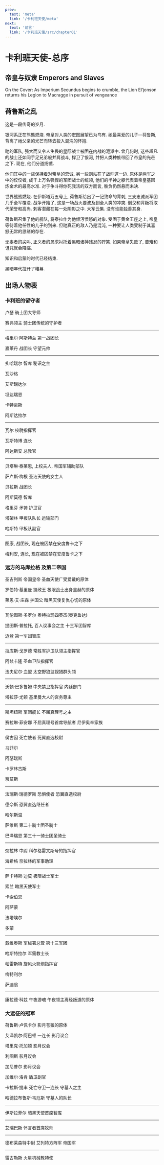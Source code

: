 ```yaml
---
prev:
  text: 'meta'
  link: '/卡利班天使/meta'
next:
  text: '前言'
  link: '/卡利班天使/src/chapter01'
---
```


# 卡利班天使-总序

## 帝皇与奴隶 Emperors and Slaves

On the Cover: As Imperium Secundus begins to crumble, the Lion El'jonson returns his Legion to Macragge in pursuit of vengeance

## 荷鲁斯之乱

这是一段传奇的岁月.

银河系正在熊熊燃烧. 帝皇对人类的宏图展望已为乌有. 祂最喜爱的儿子—荷鲁斯, 背离了祂父亲的光芒而转去投入混沌的怀抱.

祂的军队, 强大而又令人生畏的星际战士被困在内战的泥淖中. 曾几何时, 这些超凡的战士还如同手足兄弟般并肩战斗, 捍卫了银河, 并把人类种族带回了帝皇的光芒之下. 现在, 他们分道扬镳.

他们其中的一些保持着对帝皇的忠诚, 另一些则站在了战帅这一边. 原体是两军之中的佼佼者, 成千上万名强悍的军团战士的统领, 他们的半神之躯代表着帝皇基因炼金术的最高水准. 对于争斗得你死我活的双方而言, 胜负仍然悬而未决.

世界熊熊燃烧. 在伊斯塔万五号上, 荷鲁斯给出了一记致命的背刺, 三支忠诚派军团几乎全军覆没. 战争开始了, 这是一场战火要波及到全人类的冲突. 倒戈和背叛将取代荣誉和高尚. 刺客潜藏在每一处阴影之中. 大军云集. 没有谁能独善其身.

荷鲁斯召集了他的舰队, 将泰拉作为他倾泻愤怒的对象. 受困于黄金王座之上, 帝皇等待着他任性的儿子的到来. 但祂真正的敌人乃是混沌, 一种要让人类受制于其喜怒无常的思绪的存在.

无辜者的尖叫, 正义者的恳求衬托着黑暗诸神残忍的狞笑. 如果帝皇失败了, 苦难和诅咒就会降临.

知识和启蒙的时代已经结束.

黑暗年代拉开了帷幕.

## 出场人物表

### 卡利班的留守者

卢瑟 骑士团大导师

赛弗领主 骑士团传统的守护者

--------

梅里尔·阿斯特兰 第一战团长

嘉莱丹 战团长 守望元帅

--------

扎哈瑞尔 智库 秘识之主

瓦沙格

艾斯瑞达尔

坦达瑞恩

卡特豪斯

阿斯达拉尔

--------

瓦尔 校尉指挥官

瓦斯特博 连长

阿达斯安 总教官

--------

贝塔琳·泰莱恩, 上校夫人, 帝国军辅助部队

萨卢斯·梅根 圣洁天使的女主人

贝拉斯 战团长

阿斯莫德 智库

格里芬 矛铸 护卫官

塔架林 甲板队队长 运输部门

哈斯特 甲板队副官

--------

图康, 战团长, 现在被囚禁在安度鲁卡之下

梅利安, 连长, 现在被囚禁在安度鲁卡之下

### 远方的马库拉格 及第二帝国

圣吉列斯 帝国皇帝 圣血天使广受爱戴的原体

罗伯特·基里曼 摄政王 极限战士出身显赫的原体

莱恩·艾·庄森 护国公 暗黑天使复仇心切的原体

--------

瓦伦图斯·多罗尔 奥特拉玛四英杰(奥克鲁达)

提图斯·普拉托, 百人议事会之主 十三军团智库

迈登 第一军团智库

--------

拉库斯·戈罗德 常胜军护卫队领主指挥官

阿兹卡隆 圣血卫队指挥官

法夫尼尔·血盟 太空野狼监视猎群头领

--------

沃顿·巴多鲁姆 中央禁卫指挥官 内廷部门

塔拉莎·尤顿 基里曼大人的宫务尊主

--------

斯坦纽斯 军团舰长 不屈真理号之主

赛拉琳·菲安娜 不屈真理号首席导航者 尼伊奥辛家族

--------

侯古因 死亡使者 死翼直选校尉

马菲尔

阿瑟瑞斯

卡罗林古斯

奈莫斯

--------

法瑞斯·瑞德罗斯 恐惧使者 恐翼直选校尉

德奈斯 恐翼直选继任者

哈尔斯温

萨维斯 第二十骑士团圣骑士

巴泽瑞恩 第三十一骑士团圣骑士

--------

奈拉林 中尉 科尔格雷文斯号的指挥官

海希格 奈拉林的军事助理

--------

萨卡特斯·迪莫 极限战士军士

索兰 暗黑天使军士

卡索伯恩

阿萨蒙

法塔埃尔

多蒙

--------

戴维奥斯 军械署总管 第十三军团

哈斯特拉尔 军需教士长

帕雷斯特 旋风火箭炮指挥官

梅特利尔

萨迪翁

--------

康拉德·科兹 午夜游魂 午夜领主离经叛道的原体

### 大远征的冠军

荷鲁斯·卢佩卡尔 影月苍狼的原体

艾泽凯尔·阿巴顿 一连长 影月议会

塔里克·托加顿 影月议会

利图斯 影月议会

加尼普尔 影月议会

加维尔·洛肯 盾卫副官

卡拉斯·提丰 死亡守卫一连长 守墓人之主

哈德拉布鲁斯·韦厄斯 守墓人的队长

--------

伊斯拉菲尔 暗黑天使首席智库

--------

艾瑞巴斯 怀言者首席牧师

--------

德布莱森特中尉 艾列特方阵军 帝国军

--------

雷古勒斯 火星机械教特使
